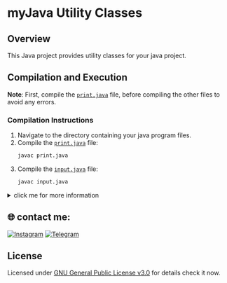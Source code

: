 # myJava Utility Classes

## Overview
This Java project provides utility classes for your java project.

## Compilation and Execution

**Note**: First, compile the [`print.java`](https://github.com/MrTG-CodeBot/MyJava/blob/main/myJava/Base/print.java) file, before compiling the other files to avoid any errors.

### Compilation Instructions
1. Navigate to the directory containing your java program files.
2. Compile the [`print.java`](https://github.com/MrTG-CodeBot/MyJava/blob/main/myJava/Base/print.java) file:
    ```sh
    javac print.java
    ```
3. Compile the [`input.java`](https://github.com/MrTG-CodeBot/MyJava/blob/main/myJava/Base/input.java) file:
    ```sh
    javac input.java
    ```
<details><summary>click me for more information</summary>

| **Name of Java Classes** | **Name of the Methods in the java classes**                                                                                                                   |
|------------------------|--------------------------------------------------------------------------------------------------------------------------------|
| `print`                | `print.i(int i_ids)`, `print.s(String s_names)`, `print.f(float f_float)`, `print.d(double d_double)`, `print.l(long l_long)`, `print.c(char c_char)`, `print.b(boolean b_boolean)` |
| `input`                | `input.i(String question)`, `input.s(String question)`, `input.f(String question)`, `input.d(String question)`, `input.l(String question)`, `input.c(String question)`, `input.b(String question)` |
| `math`                 | `add(int... numbers)`, `add(float... numbers)`, `add(double... numbers)`, `sub(int... numbers)`, `sub(float... numbers)`, `sub(double... numbers)`, `multi(int... numbers)`, `multi(float... numbers)`, `multi(double... numbers)`, `div(int numerator, int denominator)`, `div(float numerator, float denominator)`, `div(double numerator, double denominator)`, `isEven(int number)`, `isEven(float number)`, `isEven(double number)`, `isOdd(int number)`, `isOdd(float number)`, `isOdd(double number)` |

</details>


## 🌐 contact me:
[![Instagram](https://img.shields.io/badge/Instagram-%23E4405F.svg?logo=Instagram&logoColor=white)](https://instagram.com/mrtg_coder)
[![Telegram](https://img.shields.io/badge/Telegram-blue?logo=telegram)](https://t.me/MrTG_Coder)

## License

Licensed under [GNU General Public License v3.0](https://github.com/MrTG-CodeBot/MyJava/blob/main/LICENSE) for details check it now.
